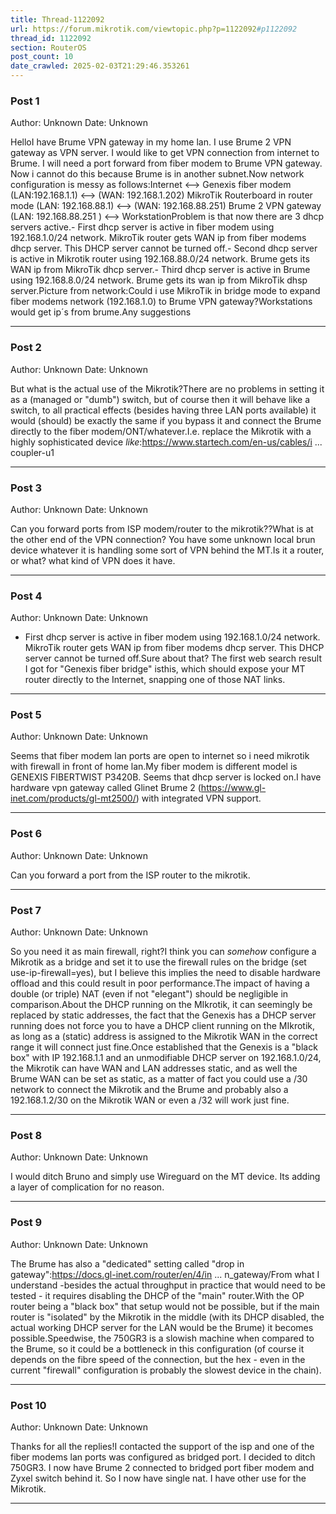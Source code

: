 ```yaml
---
title: Thread-1122092
url: https://forum.mikrotik.com/viewtopic.php?p=1122092#p1122092
thread_id: 1122092
section: RouterOS
post_count: 10
date_crawled: 2025-02-03T21:29:46.353261
---
```


### Post 1
Author: Unknown
Date: Unknown

HelloI have Brume VPN gateway in my home lan. I use Brume 2 VPN gateway as VPN server. I would like to get VPN connection from internet to Brume. I will need a port forward from fiber modem to Brume VPN gateway. Now i cannot do this because Brume is in another subnet.Now network configuration is messy as follows:Internet <--> Genexis fiber modem (LAN:192.168.1.1) <--> (WAN: 192.168.1.202) MikroTik Routerboard in router mode (LAN: 192.168.88.1) <--> (WAN: 192.168.88.251) Brume 2 VPN gateway (LAN: 192.168.88.251 ) <--> WorkstationProblem is that now there are 3 dhcp servers active.- First dhcp server is active in fiber modem using 192.168.1.0/24 network. MikroTik router gets WAN ip from fiber modems dhcp server. This DHCP server cannot be turned off.- Second dhcp server is active in Mikrotik router using 192.168.88.0/24 network. Brume gets its WAN ip from MikroTik dhcp server.- Third dhcp server is active in Brume using 192.168.8.0/24 network. Brume gets its wan ip from MikroTik dhsp server.Picture from network:Could i use MikroTik in bridge mode to expand fiber modems network (192.168.1.0) to Brume VPN gateway?Workstations would get ip´s from brume.Any suggestions

---
### Post 2
Author: Unknown
Date: Unknown

But what is the actual use of the Mikrotik?There are no problems in setting it as a (managed or "dumb") switch, but of course then it will behave like a switch, to all practical effects (besides having three LAN ports available) it would (should) be exactly the same if you bypass it and connect the Brume directly to the fiber modem/ONT/whatever.I.e. replace the Mikrotik with a highly sophisticated device *like*:https://www.startech.com/en-us/cables/i ... coupler-u1

---
### Post 3
Author: Unknown
Date: Unknown

Can you forward ports from ISP modem/router  to the mikrotik??What is at the other end of the VPN connection?   You have some unknown local brun device whatever it is handling some sort of VPN behind the MT.Is it a router, or what?   what kind of VPN does it have.

---
### Post 4
Author: Unknown
Date: Unknown

- First dhcp server is active in fiber modem using 192.168.1.0/24 network. MikroTik router gets WAN ip from fiber modems dhcp server. This DHCP server cannot be turned off.Sure about that? The first web search result I got for "Genexis fiber bridge" isthis, which should expose your MT router directly to the Internet, snapping one of those NAT links.

---
### Post 5
Author: Unknown
Date: Unknown

Seems that fiber modem lan ports are open to internet so i need mikrotik with firewall in front of home lan.My fiber modem is different model is GENEXIS FIBERTWIST P3420B. Seems that dhcp server is locked on.I have hardware vpn gateway called Glinet Brume 2 (https://www.gl-inet.com/products/gl-mt2500/) with integrated VPN support.

---
### Post 6
Author: Unknown
Date: Unknown

Can you forward a port from the ISP router to the mikrotik.

---
### Post 7
Author: Unknown
Date: Unknown

So you need it as main firewall, right?I think you can *somehow* configure a Mikrotik as a bridge and set it to use the firewall rules on the bridge (set use-ip-firewall=yes), but I believe this implies the need to disable hardware offload and this could result in poor performance.The impact of having a double (or triple) NAT (even if not "elegant") should be negligible in comparison.About the DHCP running on the MIkrotik, it can seemingly be replaced by static addresses, the fact that the Genexis has a DHCP server running does not force you to have a DHCP client running on the MIkrotik, as long as a (static) address is assigned to the Mikrotik WAN in the correct range it will connect just fine.Once established that the Genexis is a "black box" with IP 192.168.1.1 and an unmodifiable DHCP server on 192.168.1.0/24, the Mikrotik can have WAN and LAN addresses static, and as well the Brume WAN can be set as static, as a matter of fact you could use a /30 network to connect the Mikrotik and the Brume and probably also a 192.168.1.2/30 on the Mikrotik WAN or even a /32 will work just fine.

---
### Post 8
Author: Unknown
Date: Unknown

I would ditch Bruno and simply use Wireguard on the MT device.  Its adding a layer of complication for no reason.

---
### Post 9
Author: Unknown
Date: Unknown

The Brume has also a "dedicated" setting called "drop in gateway":https://docs.gl-inet.com/router/en/4/in ... n_gateway/From what I understand -besides the actual throughput in practice that would need to be tested - it requires disabling the DHCP of the "main" router.With  the OP router being a "black box" that setup would not be possible, but if the main router is "isolated" by the Mikrotik in the middle (with its DHCP disabled, the actual working DHCP server for the LAN would be the Brume) it becomes possible.Speedwise, the 750GR3 is a slowish machine when compared to the Brume, so it could be a bottleneck in this configuration (of course it depends on the fibre speed of the connection, but the hex - even in the current "firewall" configuration is probably the slowest device in the chain).

---
### Post 10
Author: Unknown
Date: Unknown

Thanks for all the replies!I contacted the support of the isp and one of the fiber modems lan ports was configured as bridged port. I decided to ditch 750GR3. I now have Brume 2 connected to bridged port fiber modem and Zyxel switch behind it. So I now have single nat. I have other use for the Mikrotik.

---
